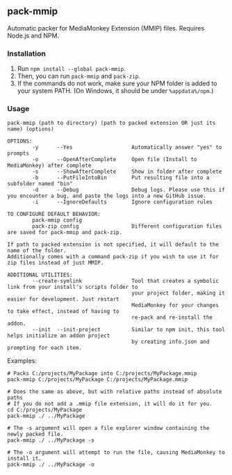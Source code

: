 ## pack-mmip

Automatic packer for MediaMonkey Extension (MMIP) files. Requires Node.js and NPM.

### Installation
1. Run `npm install --global pack-mmip`.
1. Then, you can run `pack-mmip` and `pack-zip`.
1. If the commands do not work, make sure your NPM folder is added to your system PATH. (On Windows, it should be under `%appdata%/npm`.)

### Usage
```
pack-mmip (path to directory) (path to packed extension OR just its name) (options)

OPTIONS:
        -y      --Yes                   Automatically answer "yes" to prompts
        -o      --OpenAfterComplete     Open file (Install to MediaMonkey) after complete
        -s      --ShowAfterComplete     Show in folder after complete
        -b      --PutFileIntoBin        Put resulting file into a subfolder named "bin"
        -d      --Debug                 Debug logs. Please use this if you encounter a bug, and paste the logs into a new GitHub issue.
        -i      --IgnoreDefaults        Ignore configuration rules

TO CONFIGURE DEFAULT BEHAVIOR:
        pack-mmip config                
		pack-zip config					Different configuration files are saved for pack-mmip and pack-zip.

If path to packed extension is not specified, it will default to the name of the folder.
Additionally comes with a command pack-zip if you wish to use it for zip files instead of just MMIP.

ADDITIONAL UTILITIES:
        --create-symlink                Tool that creates a symbolic link from your install's scripts folder to
                                        your project folder, making it easier for development. Just restart
                                        MediaMonkey for your changes to take effect, instead of having to
                                        re-pack and re-install the addon.
        --init  --init-project          Similar to npm init, this tool helps initialize an addon project
                                        by creating info.json and prompting for each item.
```

Examples:
```
# Packs C:/projects/MyPackage into C:/projects/MyPackage.mmip
pack-mmip C:/projects/MyPackage C:/projects/MyPackage.mmip

# Does the same as above, but with relative paths instead of absolute paths
# If you do not add a .mmip file extension, it will do it for you.
cd C:/projects/MyPackage
pack-mmip ./ ../MyPackage

# The -s argument will open a file explorer window containing the newly packed file.
pack-mmip ./ ../MyPackage -s

# The -o argument will attempt to run the file, causing MediaMonkey to install it.
pack-mmip ./ ../MyPackage -o
```
